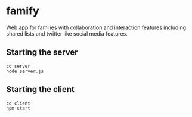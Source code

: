 # famify

Web app for families with collaboration and interaction features including shared lists and twitter like social media features.

## Starting the server

    cd server
    node server.js

## Starting the client

    cd client
    npm start
